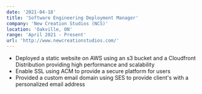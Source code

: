 ```yaml
---
date: '2021-04-18'
title: 'Software Engineering Deployment Manager'
company: 'New Creation Studios (NCS)'
location: 'Oakville, ON'
range: 'April 2021 - Present'
url: 'http://www.newcreationstudios.com/'
---
```


- Deployed a static website on AWS using an s3 bucket and a Cloudfront Distribution providing high performance and scalability
- Enable SSL using ACM to provide a secure platform for users
- Provided a custom email domain using SES to provide client's with a personalized email address
